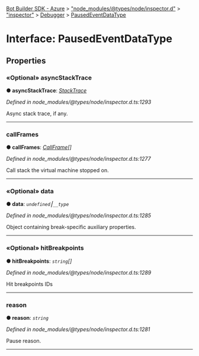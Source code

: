 [Bot Builder SDK - Azure](../README.md) > ["node_modules/@types/node/inspector.d"](../modules/_node_modules__types_node_inspector_d_.md) > ["inspector"](../modules/_node_modules__types_node_inspector_d_._inspector_.md) > [Debugger](../modules/_node_modules__types_node_inspector_d_._inspector_.debugger.md) > [PausedEventDataType](../interfaces/_node_modules__types_node_inspector_d_._inspector_.debugger.pausedeventdatatype.md)



# Interface: PausedEventDataType


## Properties
<a id="asyncstacktrace"></a>

### «Optional» asyncStackTrace

**●  asyncStackTrace**:  *[StackTrace](_node_modules__types_node_inspector_d_._inspector_.runtime.stacktrace.md)* 

*Defined in node_modules/@types/node/inspector.d.ts:1293*



Async stack trace, if any.




___

<a id="callframes"></a>

###  callFrames

**●  callFrames**:  *[CallFrame](_node_modules__types_node_inspector_d_._inspector_.debugger.callframe.md)[]* 

*Defined in node_modules/@types/node/inspector.d.ts:1277*



Call stack the virtual machine stopped on.




___

<a id="data"></a>

### «Optional» data

**●  data**:  *`undefined`⎮`__type`* 

*Defined in node_modules/@types/node/inspector.d.ts:1285*



Object containing break-specific auxiliary properties.




___

<a id="hitbreakpoints"></a>

### «Optional» hitBreakpoints

**●  hitBreakpoints**:  *`string`[]* 

*Defined in node_modules/@types/node/inspector.d.ts:1289*



Hit breakpoints IDs




___

<a id="reason"></a>

###  reason

**●  reason**:  *`string`* 

*Defined in node_modules/@types/node/inspector.d.ts:1281*



Pause reason.




___


